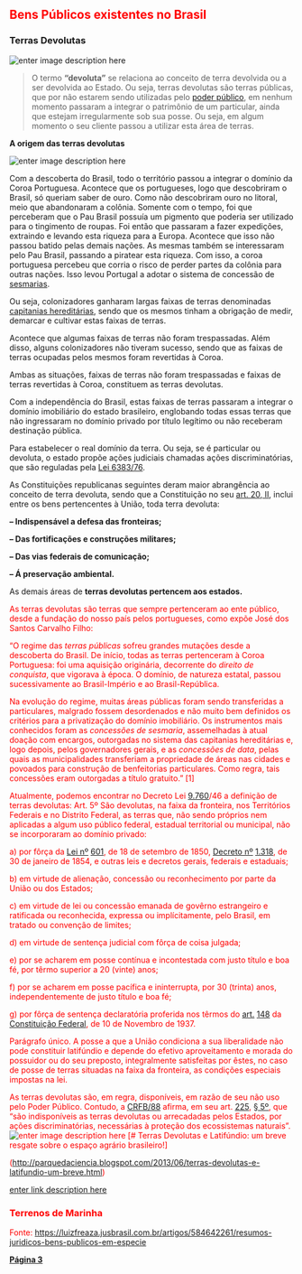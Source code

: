 
## <font color='Red'> Bens Públicos existentes no Brasil</font>

### Terras Devolutas

![enter image description here](https://adenilsongiovanini.com.br/blog/wp-content/uploads/2019/11/terras-devolutas-1024x575.png)

> O termo **“devoluta”** se relaciona ao conceito de terra devolvida ou  a ser devolvida ao Estado. Ou seja, terras devolutas são terras  públicas, que por não estarem sendo utilizadas pelo [poder  público](https://pt.wikipedia.org/wiki/Poder_p%C3%BAblico), em nenhum momento passaram a integrar o patrimônio de um particular, ainda que estejam irregularmente sob sua posse. Ou seja, em algum momento o seu cliente passou a utilizar esta área de terras.

 **A origem das terras devolutas**

![enter image description here](https://adenilsongiovanini.com.br/blog/wp-content/uploads/2019/11/capitanias-eredit%C3%A1rias.jpg)

Com a descoberta do Brasil, todo o território passou a integrar o domínio da Coroa Portuguesa. Acontece que os portugueses, logo que descobriram o Brasil, só queriam saber de ouro. Como não descobriram ouro no litoral, meio que abandonaram a colônia. Somente com o tempo, foi que perceberam que o Pau Brasil possuía um pigmento que poderia ser utilizado para o tingimento de roupas. Foi então que passaram a fazer expedições, extraindo e levando esta riqueza para a Europa. 
Acontece que isso não passou batido pelas demais nações. As mesmas também se interessaram pelo Pau Brasil, passando a piratear esta riqueza. Com isso, a coroa portuguesa percebeu que corria o risco de perder partes da colônia para outras nações. Isso levou Portugal a adotar o sistema de concessão de [sesmarias](http://www.historica.arquivoestado.sp.gov.br/materias/anteriores/edicao02/materia03/).

Ou seja, colonizadores ganharam largas faixas de terras denominadas [capitanias hereditárias](https://www.historiadomundo.com.br/idade-moderna/capitanias-hereditarias.htm), sendo que os mesmos tinham a obrigação de medir, demarcar e cultivar estas faixas de terras.

Acontece que algumas faixas de terras não foram trespassadas. Além disso, alguns colonizadores não tiveram sucesso, sendo que as faixas de terras ocupadas pelos mesmos foram revertidas à Coroa.

Ambas as situações, faixas de terras não foram trespassadas e faixas de terras revertidas à Coroa, constituem as terras devolutas.

Com a independência do Brasil, estas faixas de terras passaram a integrar o domínio imobiliário do estado brasileiro, englobando todas essas terras que não ingressaram no domínio privado por título legítimo ou não receberam destinação pública.

Para estabelecer o real domínio da terra. Ou seja, se é particular ou devoluta, o estado propõe ações judiciais chamadas ações discriminatórias, que são reguladas pela [Lei 6383/76](http://www.planalto.gov.br/ccivil_03/leis/l6383.htm).

As Constituições republicanas seguintes deram maior abrangência ao conceito de terra devoluta, sendo que a Constituição no seu [art. 20, II](http://www.planalto.gov.br/ccivil_03/constituicao/ConstituicaoCompilado.htm), inclui entre os bens pertencentes à União, toda terra devoluta:

**– Indispensável a defesa das fronteiras;**

**– Das fortificações e construções militares;**

**– Das vias federais de comunicação;**

**– Á preservação ambiental.**

As demais áreas de **terras devolutas pertencem aos estados.**

<font color='Red'> 
As terras devolutas são terras que sempre pertenceram ao ente público, desde a fundação do nosso país pelos portugueses, como expõe José dos Santos Carvalho Filho:

“O regime das  _terras públicas_  sofreu grandes mutações desde a descoberta do Brasil. De início, todas as terras pertenceram à Coroa Portuguesa: foi uma aquisição originária, decorrente do  _direito de conquista_, que vigorava à época. O domínio, de natureza estatal, passou sucessivamente ao Brasil-Império e ao Brasil-República.

Na evolução do regime, muitas áreas públicas foram sendo transferidas a particulares, malgrado fossem desordenados e não muito bem definidos os critérios para a privatização do domínio imobiliário. Os instrumentos mais conhecidos foram as  *concessões de sesmaria*, assemelhadas à atual doação com encargos, outorgadas no sistema das capitanias hereditárias e, logo depois, pelos governadores gerais, e as  _concessões de data_, pelas quais as municipalidades transferiam a propriedade de áreas nas cidades e povoados para construção de benfeitorias particulares. Como regra, tais concessões eram outorgadas a título gratuito.” [1]

Atualmente, podemos encontrar no Decreto Lei  [9.760](https://www.jusbrasil.com.br/legislacao/107132/lei-dos-bens-imoveis-da-uni%C3%A3o-decreto-lei-9760-46 "Decreto-lei nº 9.760, de 5 de setembro de 1946.")/46 a definição de terras devolutas:
<font color='Red'> 
Art. 5º São devolutas, na faixa da fronteira, nos Territórios Federais e no Distrito Federal, as terras que, não sendo próprios nem aplicadas a algum uso público federal, estadual territorial ou municipal, não se incorporaram ao domínio privado: </font>


a) por fôrça da  [Lei nº](http://www.planalto.gov.br/ccivil_03/LEIS/L0601-1850.htm) [601](https://www.jusbrasil.com.br/legislacao/104056/lei-601-50 "Lei no 601, de 18 de setembro de 1850."), de 18 de setembro de 1850,  [Decreto nº](http://www.planalto.gov.br/ccivil_03/decreto/1851-1899/D1318.htm) [1.318](https://www.jusbrasil.com.br/legislacao/103840/decreto-1318-54 "Decreto nº 1.318, de 30 de janeiro de 1854."), de 30 de janeiro de 1854, e outras leis e decretos gerais, federais e estaduais;

b) em virtude de alienação, concessão ou reconhecimento por parte da União ou dos Estados;

c) em virtude de lei ou concessão emanada de govêrno estrangeiro e ratificada ou reconhecida, expressa ou implícitamente, pelo Brasil, em tratado ou convenção de limites;

d) em virtude de sentença judicial com fôrça de coisa julgada;

e) por se acharem em posse contínua e incontestada com justo título e boa fé, por têrmo superior a 20 (vinte) anos;

f) por se acharem em posse pacífica e ininterrupta, por 30 (trinta) anos, independentemente de justo título e boa fé;

g) por fôrça de sentença declaratória proferida nos têrmos do  [art.](http://www.planalto.gov.br/ccivil_03/Constituicao/Constitui%C3%A7ao37.htm#art148) [148](https://www.jusbrasil.com.br/topicos/10613049/artigo-148-da-constitui%C3%A7%C3%A3o-federal-de-10-de-novembro-de-1937 "Artigo 148 da Constituição Federal de 10 de Novembro de 1937")  da  [Constituição Federal](https://www.jusbrasil.com.br/legislacao/92067/constitui%C3%A7%C3%A3o-dos-estados-unidos-do-brasil-37 "Constituição dos Estados Unidos do Brasil (de 10 de novembro de 1937)"), de 10 de Novembro de 1937.

Parágrafo único. A posse a que a União condiciona a sua liberalidade não pode constituir latifúndio e depende do efetivo aproveitamento e morada do possuidor ou do seu preposto, integralmente satisfeitas por êstes, no caso de posse de terras situadas na faixa da fronteira, as condições especiais impostas na lei.

As terras devolutas são, em regra, disponíveis, em razão de seu não uso pelo Poder Público. Contudo, a  [CRFB/88](https://www.jusbrasil.com.br/legislacao/188546065/constitui%C3%A7%C3%A3o-federal-constitui%C3%A7%C3%A3o-da-republica-federativa-do-brasil-1988 "CONSTITUIÇÃO DA REPÚBLICA FEDERATIVA DO BRASIL DE 1988")  afirma, em seu art.  [225](https://www.jusbrasil.com.br/topicos/10645661/artigo-225-da-constitui%C3%A7%C3%A3o-federal-de-1988 "Artigo 225 da Constituição Federal de 1988"),  [§ 5º](https://www.jusbrasil.com.br/topicos/10645204/par%C3%A1grafo-5-artigo-225-da-constitui%C3%A7%C3%A3o-federal-de-1988 "Parágrafo 5 Artigo 225 da Constituição Federal de 1988"), que “são indisponíveis as terras devolutas ou arrecadadas pelos Estados, por ações discriminatórias, necessárias à proteção dos ecossistemas naturais”.
![enter image description here](http://3.bp.blogspot.com/-0TaL3DEEB1E/T-IFc9djTFI/AAAAAAAABXM/QhDWqpS-Ku4/s400/CHARGE+REFORMA+AGR%C3%81RIA+1985.jpg)
[# Terras Devolutas e Latifúndio: um breve resgate sobre o espaço agrário brasileiro!]

(http://parquedaciencia.blogspot.com/2013/06/terras-devolutas-e-latifundio-um-breve.html)

[enter link description here](https://www.youtube.com/watch?v=P-R9xIsGIQs&ab_channel=FredericoAlves)

### Terrenos de Marinha

Fonte: https://luizfreaza.jusbrasil.com.br/artigos/584642261/resumos-juridicos-bens-publicos-em-especie

 **[Página 3](https://github.com/ErisonBarros/LegislacaoTerritorial/blob/master/README%207.md)**
<!--stackedit_data:
eyJoaXN0b3J5IjpbLTE3OTU3OTQ5MjksMTM5MTgyOTI1MCwxOD
M2MzAzNjI3LDcwNzY0MDgxLDExODI5MjYzODBdfQ==
-->